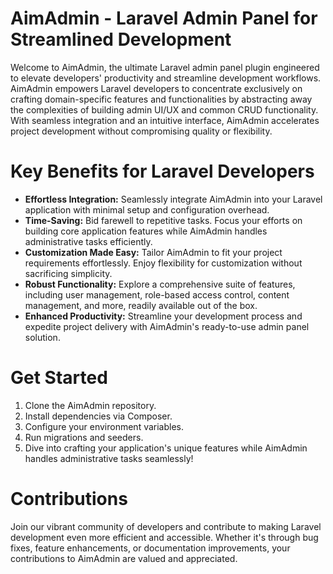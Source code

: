 # AimAdmin - Laravel Admin Panel for Streamlined Development
Welcome to AimAdmin, the ultimate Laravel admin panel plugin engineered to elevate developers' productivity and streamline development workflows. AimAdmin empowers Laravel developers to concentrate exclusively on crafting domain-specific features and functionalities by abstracting away the complexities of building admin UI/UX and common CRUD functionality. With seamless integration and an intuitive interface, AimAdmin accelerates project development without compromising quality or flexibility.
# Key Benefits for Laravel Developers
- **Effortless Integration:**  Seamlessly integrate AimAdmin into your Laravel application with minimal setup and configuration overhead.
- **Time-Saving:** Bid farewell to repetitive tasks. Focus your efforts on building core application features while AimAdmin handles administrative tasks efficiently.
- **Customization Made Easy:** Tailor AimAdmin to fit your project requirements effortlessly. Enjoy flexibility for customization without sacrificing simplicity.
- **Robust Functionality:** Explore a comprehensive suite of features, including user management, role-based access control, content management, and more, readily available out of the box.
- **Enhanced Productivity:** Streamline your development process and expedite project delivery with AimAdmin's ready-to-use admin panel solution.
# Get Started
1. Clone the AimAdmin repository.
2. Install dependencies via Composer.
3. Configure your environment variables.
4. Run migrations and seeders.
5. Dive into crafting your application's unique features while AimAdmin handles administrative tasks seamlessly!

# Contributions
Join our vibrant community of developers and contribute to making Laravel development even more efficient and accessible. Whether it's through bug fixes, feature enhancements, or documentation improvements, your contributions to AimAdmin are valued and appreciated.
